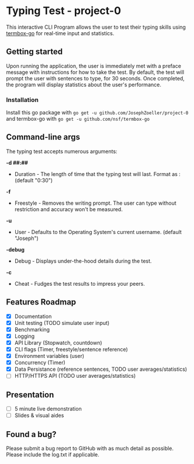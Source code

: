 # Typing Test - project-0
This interactive CLI Program allows the user to test their typing skills using [termbox-go](https://github.com/nsf/termbox-go) for real-time input and statistics.

## Getting started
Upon running the application, the user is immediately met with a preface message with instructions for how to take the test. By default, the test will prompt the user with sentences to type, for 30 seconds. Once completed, the program will display statistics about the user's performance.

### Installation
Install this go package with `go get -u github.com/JosephZoeller/project-0` and termbox-go with `go get -u github.com/nsf/termbox-go`

## Command-line args
The typing test accepts numerous arguments:

**-d ##:##**

  * Duration - The length of time that the typing test will last. Format as <Minutes>:<Seconds> (default "0:30")

**-f**

  * Freestyle - Removes the writing prompt. The user can type without restriction and accuracy won't be measured.

**-u <name>**

  * User - Defaults to the Operating System's current username. (default "Joseph")

**-debug**

  * Debug - Displays under-the-hood details during the test.

**-c**   

  * Cheat - Fudges the test results to impress your peers.

## Features Roadmap
- [x] Documentation
- [x] Unit testing (TODO simulate user input)
- [x] Benchmarking
- [x] Logging
- [X] API Library (Stopwatch, countdown)
- [x] CLI flags (Timer, freestyle/sentence reference)
- [x] Environment variables (user)
- [x] Concurrency (Timer)
- [x] Data Persistance (reference sentences, TODO user averages/statistics)
- [ ] HTTP/HTTPS API (TODO user averages/statistics)

## Presentation
- [ ] 5 minute live demonstration
- [ ] Slides & visual aides

## Found a bug?

Please submit a bug report to GitHub with as much detail as possible. Please include the log.txt if applicable.
